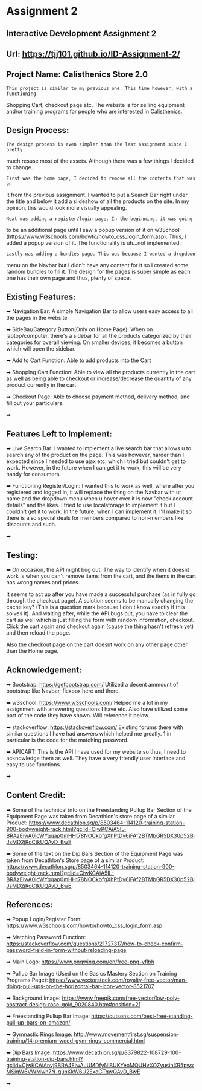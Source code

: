 # Assignment 2
Interactive Development Assignment 2
---------
Url: https://tjj101.github.io/ID-Assignment-2/
--------------
Project Name: Calisthenics Store 2.0
----------------------------------------------------------------------------

    This project is similar to my previous one. This time however, with a functioning
Shopping Cart, checkout page etc. The website is for selling equipment and/or
training programs for people who are interested in Calisthenics.


Design Process:
-----------------------------------------------------------------------------

    The design process is even simpler than the last assignment since I pretty 
much resuse most of the assets. Although there was a few things I decided to 
change.

    First was the home page, I decided to remove all the contents that was on
it from the previous assignment. I wanted to put a Search Bar right under
the title and below it add a slideshow of all the products on the site. In
my opinion, this would look more visually appealing.

    Next was adding a register/login page. In the beginning, it was going
to be an additional page until I saw a popup version of it on w3School
(https://www.w3schools.com/howto/howto_css_login_form.asp). Thus, I added
a popup version of it. The functionality is uh...not implemented.

    Lastly was adding a bundles page. This was because I wanted a dropdown
menu on the Navbar but I didn't have any content for it so I created some
random bundles to fill it. The design for the pages is super simple as each
one has their own page and thus, plenty of space. 



Existing Features:
-----------------------------------------------------------------------------

➡ Navigation Bar: A simple Navigation Bar to allow users easy access to all
the pages in the website

➡ SideBar/Category Button(Only on Home Page): When on laptop/computer, there's
a sidebar for all the products categorized by their categories for overall viewing.
On smaller devices, it becomes a button which will open the sidebar. 

➡ Add to Cart Function: Able to add products into the Cart

➡ Shopping Cart Function: Able to view all the products currently in the cart as
well as being able to checkout or increase/decrease the quantity of any product
currently in the cart

➡ Checkout Page: Able to choose payment method, delivery method, and fill out
your particulars. 


➡

Features Left to Implement:
-----------------------------------------------------------------------------

➡ Live Search Bar: I wanted to implement a live search bar that allows u to
search any of the product on the page. This was however, harder than I expected
since I needed to use ajax etc, which I tried but couldn't get to work. However,
in the future when I can get it to work, this will be very handy for consumers.

➡ Functioning Register/Login: I wanted this to work as well, where after you
registered and logged in, it will replace the thing on the Navbar with ur name
and the dropdown menu when u hover over it is now "check account details" and
the likes. I tried to use localstorage to implement it but I couldn't get it
to work. In the future, when I can implement it, I'll make it so there is also
special deals for members compared to non-members like discounts and such.

➡

Testing:
------------------------------------------------------------------------------

➡ On occasion, the API might bug out. The way to identify when it
doesnt work is when you can't remove items from the cart, and the items in the cart
has wrong names and prices. 

It seems to act up after you have made a successful purchase (as in fully go through
the checkout page). A solution seems to be manually changing the cache key? (This 
is a question mark because I don't know exactly if this solves it). And waiting after,
while the API bugs out, you have to clear the cart as well which is just filling the
form with random information, checkout. Click the cart again and checkout again 
(cause the thing hasn't refresh yet) and then reload the page.

Also the checkout page on the cart doesnt work on any other page other than the Home page.


Acknowledgement:
--------------------------------------------------------------------------------

➡ Bootstrap: https://getbootstrap.com/
Utilized a decent ammount of bootstrap like Navbar, flexbox here and there.

➡ w3school: https://www.w3schools.com/
Helped me a lot in my assignment with answering questions I have etc. Also have
utilized some part of the code they have shown. Will reference it below.

➡ stackoverflow: https://stackoverflow.com/
Existing forums there with similar questions I have had answers which helped me
greatly. 1 in particular is the code for the matching password.

➡ APICART: 
This is the API I have used for my website so thus, I need to acknowledge them 
as well. They have a very friendly user interface and easy to use functions.

➡

Content Credit:
---------------------------------------------------------------------------------

➡ Some of the technical info on the Freestanding Pullup Bar Section of the Equipment Page was taken from
Decathlon's store page of a similar Product: https://www.decathlon.sg/p/8503464-114120-training-station-900-bodyweight-rack.html?gclid=CjwKCAiA5IL-BRAzEiwA0lcWYqqap0mHHt78NOCkbfgXhPtDv6iFAf2BTMbGR5DX30p52BlJsMD2jRoCtkUQAvD_BwE

➡ Some of the text on the Dip Bars Section of the Equipment Page was taken from Decathlon's Store page 
of a similar Product: https://www.decathlon.sg/p/8503464-114120-training-station-900-bodyweight-rack.html?gclid=CjwKCAiA5IL-BRAzEiwA0lcWYqqap0mHHt78NOCkbfgXhPtDv6iFAf2BTMbGR5DX30p52BlJsMD2jRoCtkUQAvD_BwE


References:
---------------------------------------------------------------------------------

➡ Popup Login/Register Form: https://www.w3schools.com/howto/howto_css_login_form.asp

➡ Matching Password Function: https://stackoverflow.com/questions/21727317/how-to-check-confirm-password-field-in-form-without-reloading-page

➡ Main Logo: https://www.pngwing.com/en/free-png-yflbh

➡ Pullup Bar Image (Used on the Basics Mastery Section on Training Programs Page):
https://www.vectorstock.com/royalty-free-vector/man-doing-pull-ups-on-the-horizontal-bar-icon-vector-8521707

➡ Background Image: https://www.freepik.com/free-vector/low-poly-abstract-design-rose-gold_9020840.htm#position=21

➡ Freestanding Pullup Bar Image: https://outsons.com/best-free-standing-pull-up-bars-on-amazon/

➡ Gymnastic Rings Image: http://www.movementfirst.sg/suspension-training/14-premium-wood-gym-rings-commercial.html

➡ Dip Bars Image: https://www.decathlon.sg/p/8379822-108729-100-training-station-dip-bars.html?gclid=CjwKCAiAnvj9BRA4EiwAuUMDfyNiBUKYeoMQUHvXOZyusihXR5pwxMSiqW6VWMwh7N-qunKkW6U2ExoCTqwQAvD_BwE

➡ 

